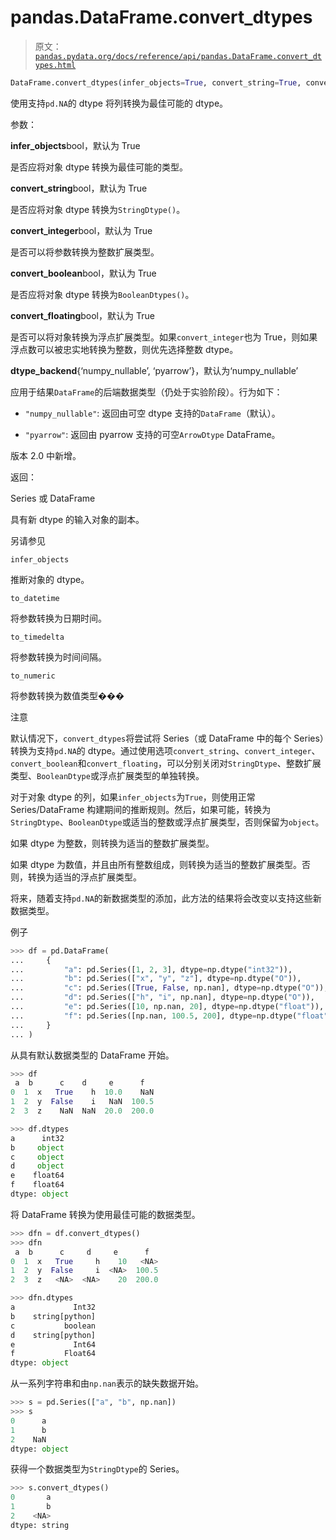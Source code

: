 # pandas.DataFrame.convert_dtypes

> 原文：[`pandas.pydata.org/docs/reference/api/pandas.DataFrame.convert_dtypes.html`](https://pandas.pydata.org/docs/reference/api/pandas.DataFrame.convert_dtypes.html)

```py
DataFrame.convert_dtypes(infer_objects=True, convert_string=True, convert_integer=True, convert_boolean=True, convert_floating=True, dtype_backend='numpy_nullable')
```

使用支持`pd.NA`的 dtype 将列转换为最佳可能的 dtype。

参数：

**infer_objects**bool，默认为 True

是否应将对象 dtype 转换为最佳可能的类型。

**convert_string**bool，默认为 True

是否应将对象 dtype 转换为`StringDtype()`。

**convert_integer**bool，默认为 True

是否可以将参数转换为整数扩展类型。

**convert_boolean**bool，默认为 True

是否应将对象 dtype 转换为`BooleanDtypes()`。

**convert_floating**bool，默认为 True

是否可以将对象转换为浮点扩展类型。如果`convert_integer`也为 True，则如果浮点数可以被忠实地转换为整数，则优先选择整数 dtype。

**dtype_backend**{‘numpy_nullable’, ‘pyarrow’}，默认为‘numpy_nullable’

应用于结果`DataFrame`的后端数据类型（仍处于实验阶段）。行为如下：

+   `"numpy_nullable"`: 返回由可空 dtype 支持的`DataFrame`（默认）。

+   `"pyarrow"`: 返回由 pyarrow 支持的可空`ArrowDtype` DataFrame。

版本 2.0 中新增。

返回：

Series 或 DataFrame

具有新 dtype 的输入对象的副本。

另请参见

`infer_objects`

推断对象的 dtype。

`to_datetime`

将参数转换为日期时间。

`to_timedelta`

将参数转换为时间间隔。

`to_numeric`

将参数转换为数值类型���

注意

默认情况下，`convert_dtypes`将尝试将 Series（或 DataFrame 中的每个 Series）转换为支持`pd.NA`的 dtype。通过使用选项`convert_string`、`convert_integer`、`convert_boolean`和`convert_floating`，可以分别关闭对`StringDtype`、整数扩展类型、`BooleanDtype`或浮点扩展类型的单独转换。

对于对象 dtype 的列，如果`infer_objects`为`True`，则使用正常 Series/DataFrame 构建期间的推断规则。然后，如果可能，转换为`StringDtype`、`BooleanDtype`或适当的整数或浮点扩展类型，否则保留为`object`。

如果 dtype 为整数，则转换为适当的整数扩展类型。

如果 dtype 为数值，并且由所有整数组成，则转换为适当的整数扩展类型。否则，转换为适当的浮点扩展类型。

将来，随着支持`pd.NA`的新数据类型的添加，此方法的结果将会改变以支持这些新数据类型。

例子

```py
>>> df = pd.DataFrame(
...     {
...         "a": pd.Series([1, 2, 3], dtype=np.dtype("int32")),
...         "b": pd.Series(["x", "y", "z"], dtype=np.dtype("O")),
...         "c": pd.Series([True, False, np.nan], dtype=np.dtype("O")),
...         "d": pd.Series(["h", "i", np.nan], dtype=np.dtype("O")),
...         "e": pd.Series([10, np.nan, 20], dtype=np.dtype("float")),
...         "f": pd.Series([np.nan, 100.5, 200], dtype=np.dtype("float")),
...     }
... ) 
```

从具有默认数据类型的 DataFrame 开始。

```py
>>> df
 a  b      c    d     e      f
0  1  x   True    h  10.0    NaN
1  2  y  False    i   NaN  100.5
2  3  z    NaN  NaN  20.0  200.0 
```

```py
>>> df.dtypes
a      int32
b     object
c     object
d     object
e    float64
f    float64
dtype: object 
```

将 DataFrame 转换为使用最佳可能的数据类型。

```py
>>> dfn = df.convert_dtypes()
>>> dfn
 a  b      c     d     e      f
0  1  x   True     h    10   <NA>
1  2  y  False     i  <NA>  100.5
2  3  z   <NA>  <NA>    20  200.0 
```

```py
>>> dfn.dtypes
a             Int32
b    string[python]
c           boolean
d    string[python]
e             Int64
f           Float64
dtype: object 
```

从一系列字符串和由`np.nan`表示的缺失数据开始。

```py
>>> s = pd.Series(["a", "b", np.nan])
>>> s
0      a
1      b
2    NaN
dtype: object 
```

获得一个数据类型为`StringDtype`的 Series。

```py
>>> s.convert_dtypes()
0       a
1       b
2    <NA>
dtype: string 
```
